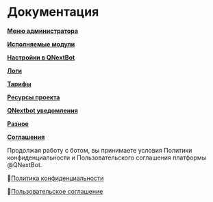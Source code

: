 # Документация

[**Меню администратора**](/docs/admin)

[**Исполняемые модули**](/docs/ext)

[**Настройки в QNextBot**](ext/setting/)

[**Логи**](/ext/log/)

[**Тарифы**](root/price/)

[**Ресурсы проекта**](ext/servicelink/)

[**QNextbot уведомления**](/docs/article/notifications)

[**Разное**](ext/otheruseful/)

[**Соглашения**](ext/agreements/)


 Продолжая работу с ботом, вы принимаете условия Политики конфиденциальности и Пользовательского соглашения платформы @QNextBot.

🔸[Политика конфиденциальности](/docs/agreements/privacy)

🔸[Пользовательское соглашение](/docs/agreements/terms) 